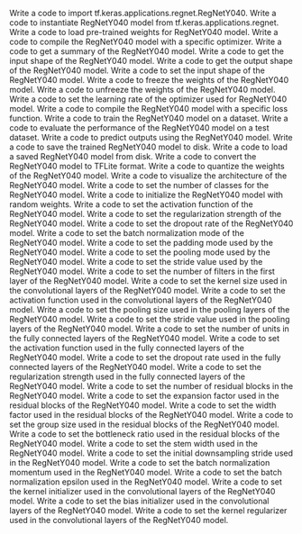 Write a code to import tf.keras.applications.regnet.RegNetY040.
Write a code to instantiate RegNetY040 model from tf.keras.applications.regnet.
Write a code to load pre-trained weights for RegNetY040 model.
Write a code to compile the RegNetY040 model with a specific optimizer.
Write a code to get a summary of the RegNetY040 model.
Write a code to get the input shape of the RegNetY040 model.
Write a code to get the output shape of the RegNetY040 model.
Write a code to set the input shape of the RegNetY040 model.
Write a code to freeze the weights of the RegNetY040 model.
Write a code to unfreeze the weights of the RegNetY040 model.
Write a code to set the learning rate of the optimizer used for RegNetY040 model.
Write a code to compile the RegNetY040 model with a specific loss function.
Write a code to train the RegNetY040 model on a dataset.
Write a code to evaluate the performance of the RegNetY040 model on a test dataset.
Write a code to predict outputs using the RegNetY040 model.
Write a code to save the trained RegNetY040 model to disk.
Write a code to load a saved RegNetY040 model from disk.
Write a code to convert the RegNetY040 model to TFLite format.
Write a code to quantize the weights of the RegNetY040 model.
Write a code to visualize the architecture of the RegNetY040 model.
Write a code to set the number of classes for the RegNetY040 model.
Write a code to initialize the RegNetY040 model with random weights.
Write a code to set the activation function of the RegNetY040 model.
Write a code to set the regularization strength of the RegNetY040 model.
Write a code to set the dropout rate of the RegNetY040 model.
Write a code to set the batch normalization mode of the RegNetY040 model.
Write a code to set the padding mode used by the RegNetY040 model.
Write a code to set the pooling mode used by the RegNetY040 model.
Write a code to set the stride value used by the RegNetY040 model.
Write a code to set the number of filters in the first layer of the RegNetY040 model.
Write a code to set the kernel size used in the convolutional layers of the RegNetY040 model.
Write a code to set the activation function used in the convolutional layers of the RegNetY040 model.
Write a code to set the pooling size used in the pooling layers of the RegNetY040 model.
Write a code to set the stride value used in the pooling layers of the RegNetY040 model.
Write a code to set the number of units in the fully connected layers of the RegNetY040 model.
Write a code to set the activation function used in the fully connected layers of the RegNetY040 model.
Write a code to set the dropout rate used in the fully connected layers of the RegNetY040 model.
Write a code to set the regularization strength used in the fully connected layers of the RegNetY040 model.
Write a code to set the number of residual blocks in the RegNetY040 model.
Write a code to set the expansion factor used in the residual blocks of the RegNetY040 model.
Write a code to set the width factor used in the residual blocks of the RegNetY040 model.
Write a code to set the group size used in the residual blocks of the RegNetY040 model.
Write a code to set the bottleneck ratio used in the residual blocks of the RegNetY040 model.
Write a code to set the stem width used in the RegNetY040 model.
Write a code to set the initial downsampling stride used in the RegNetY040 model.
Write a code to set the batch normalization momentum used in the RegNetY040 model.
Write a code to set the batch normalization epsilon used in the RegNetY040 model.
Write a code to set the kernel initializer used in the convolutional layers of the RegNetY040 model.
Write a code to set the bias initializer used in the convolutional layers of the RegNetY040 model.
Write a code to set the kernel regularizer used in the convolutional layers of the RegNetY040 model.